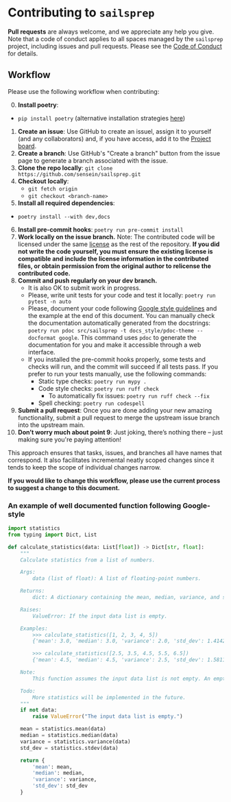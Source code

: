 # Contributing to ```sailsprep```

**Pull requests** are always welcome, and we appreciate any help you give.
Note that a code of conduct applies to all spaces managed by the `sailsprep` project, including issues and pull requests. Please see the [Code of Conduct](CODE_OF_CONDUCT.md) for details.

## Workflow
Please use the following workflow when contributing:

0. **Install poetry**:
  - ```pip install poetry``` (alternative installation strategies [here](https://python-poetry.org/docs/#installation))
1. **Create an issue**: Use GitHub to create an issuel, assign it to yourself (and any collaborators) and, if you have access, add it to the [Project board](https://github.com/orgs/sensein/projects/54).
2. **Create a branch**: Use GitHub's "Create a branch" button from the issue page to generate a branch associated with the issue.
3. **Clone the repo locally**:
   ```git clone https://github.com/sensein/sailsprep.git```
4. **Checkout locally**:
    - ```git fetch origin```
    - ```git checkout <branch-name>```
5. **Install all required dependencies**:
  - ```poetry install --with dev,docs```
6. **Install pre-commit hooks**:
  ```poetry run pre-commit install```
7. **Work locally on the issue branch.**
  Note: The contributed code will be licensed under the same [license](LICENSE) as the rest of the repository. **If you did not write the code yourself, you must ensure the existing license is compatible and include the license information in the contributed files, or obtain permission from the original author to relicense the contributed code.**
8. **Commit and push regularly on your dev branch.**
    - It is also OK to submit work in progress.
    - Please, write unit tests for your code and test it locally:
        ```poetry run pytest -n auto```
    - Please, document your code following [Google style guidelines](https://google.github.io/styleguide/) and the example at the end of this document.
      You can manually check the documentation automatically generated from the docstrings:
      ```poetry run pdoc src/sailsprep -t docs_style/pdoc-theme --docformat google```.
      This command uses ```pdoc``` to generate the documentation for you and make it accessible through a web interface.
    - If you installed the pre-commit hooks properly, some tests and checks will run, and the commit will succeed if all tests pass. If you prefer to run your tests manually, use the following commands:
      - Static type checks:
        ```poetry run mypy .```
      - Code style checks:
        ```poetry run ruff check```
        - To automatically fix issues:
          ```poetry run ruff check --fix```
      - Spell checking:
        ```poetry run codespell```
10. **Submit a pull request**: Once you are done adding your new amazing functionality, submit a pull request to merge the upstream issue branch into the upstream main.
11. **Don’t worry much about point 9**: Just joking, there’s nothing there – just making sure you're paying attention!

This approach ensures that tasks, issues, and branches all have names that correspond.
It also facilitates incremental neatly scoped changes since it tends to keep the scope of individual changes narrow.

**If you would like to change this workflow, please use the current process to suggest a change to this document.**


### An example of well documented function following Google-style

```python
import statistics
from typing import Dict, List

def calculate_statistics(data: List[float]) -> Dict[str, float]:
    """
    Calculate statistics from a list of numbers.

    Args:
        data (list of float): A list of floating-point numbers.

    Returns:
        dict: A dictionary containing the mean, median, variance, and standard deviation of the input data.

    Raises:
        ValueError: If the input data list is empty.

    Examples:
        >>> calculate_statistics([1, 2, 3, 4, 5])
        {'mean': 3.0, 'median': 3.0, 'variance': 2.0, 'std_dev': 1.4142135623730951}

        >>> calculate_statistics([2.5, 3.5, 4.5, 5.5, 6.5])
        {'mean': 4.5, 'median': 4.5, 'variance': 2.5, 'std_dev': 1.5811388300841898}

    Note:
        This function assumes the input data list is not empty. An empty list will raise a ValueError.

    Todo:
        More statistics will be implemented in the future.
    """
    if not data:
        raise ValueError("The input data list is empty.")

    mean = statistics.mean(data)
    median = statistics.median(data)
    variance = statistics.variance(data)
    std_dev = statistics.stdev(data)

    return {
        'mean': mean,
        'median': median,
        'variance': variance,
        'std_dev': std_dev
    }
```

